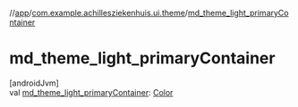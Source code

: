 //[app](../../index.md)/[com.example.achillesziekenhuis.ui.theme](index.md)/[md_theme_light_primaryContainer](md_theme_light_primary-container.md)

# md_theme_light_primaryContainer

[androidJvm]\
val [md_theme_light_primaryContainer](md_theme_light_primary-container.md): [Color](https://developer.android.com/reference/kotlin/androidx/compose/ui/graphics/Color.html)
